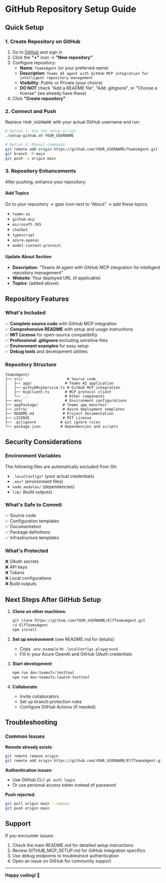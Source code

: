 # GitHub Repository Setup Guide

## Quick Setup

### 1. Create Repository on GitHub

1. Go to [GitHub](https://github.com) and sign in
2. Click the **"+"** icon → **"New repository"**
3. Configure repository:
   - **Name**: `TeamsAgent` (or your preferred name)
   - **Description**: `Teams AI agent with GitHub MCP integration for intelligent repository management`
   - **Visibility**: Public or Private (your choice)
   - **DO NOT** check "Add a README file", "Add .gitignore", or "Choose a license" (we already have these)
4. Click **"Create repository"**

### 2. Connect and Push

Replace `YOUR_USERNAME` with your actual GitHub username and run:

```bash
# Option 1: Use the setup script
./setup-github.sh YOUR_USERNAME

# Option 2: Manual commands
git remote add origin https://github.com/YOUR_USERNAME/TeamsAgent.git
git branch -M main
git push -u origin main
```

### 3. Repository Enhancements

After pushing, enhance your repository:

#### Add Topics
Go to your repository → gear icon next to "About" → add these topics:
- `teams-ai`
- `github-mcp`
- `microsoft-365`
- `chatbot`
- `typescript`
- `azure-openai`
- `model-context-protocol`

#### Update About Section
- **Description**: "Teams AI agent with GitHub MCP integration for intelligent repository management"
- **Website**: Your deployed URL (if applicable)
- **Topics**: (added above)

## Repository Features

### What's Included

✅ **Complete source code** with GitHub MCP integration  
✅ **Comprehensive README** with setup and usage instructions  
✅ **MIT License** for open-source compatibility  
✅ **Professional .gitignore** excluding sensitive files  
✅ **Environment examples** for easy setup  
✅ **Debug tools** and development utilities  

### Repository Structure

```
TeamsAgent/
├── src/                    # Source code
│   ├── app/               # Teams AI application
│   ├── githubMcpService.ts # GitHub MCP integration
│   ├── mcpClient.ts       # MCP protocol client
│   └── ...                # Other components
├── env/                   # Environment configurations
├── appPackage/           # Teams app manifest
├── infra/                # Azure deployment templates
├── README.md             # Project documentation
├── LICENSE               # MIT License
├── .gitignore           # Git ignore rules
└── package.json         # Dependencies and scripts
```

## Security Considerations

### Environment Variables
The following files are automatically excluded from Git:
- `.localConfigs*` (your actual credentials)
- `.env*` (environment files)
- `node_modules/` (dependencies)
- `lib/` (build outputs)

### What's Safe to Commit
✅ Source code  
✅ Configuration templates  
✅ Documentation  
✅ Package definitions  
✅ Infrastructure templates  

### What's Protected
❌ OAuth secrets  
❌ API keys  
❌ Tokens  
❌ Local configurations  
❌ Build outputs  

## Next Steps After GitHub Setup

1. **Clone on other machines**:
   ```bash
   git clone https://github.com/YOUR_USERNAME/ElfTeamsAgent.git
   cd ElfTeamsAgent
   npm install
   ```

2. **Set up environment** (see README.md for details):
   - Copy `.env.example` to `.localConfigs.playground`
   - Fill in your Azure OpenAI and GitHub OAuth credentials

3. **Start development**:
   ```bash
   npm run dev:teamsfx:testtool
   npm run dev:teamsfx:launch-testtool
   ```

4. **Collaborate**:
   - Invite collaborators
   - Set up branch protection rules
   - Configure GitHub Actions (if needed)

## Troubleshooting

### Common Issues

**Remote already exists**:
```bash
git remote remove origin
git remote add origin https://github.com/YOUR_USERNAME/ElfTeamsAgent.git
```

**Authentication issues**:
- Use GitHub CLI: `gh auth login`
- Or use personal access token instead of password

**Push rejected**:
```bash
git pull origin main --rebase
git push origin main
```

## Support

If you encounter issues:
1. Check the main README.md for detailed setup instructions
2. Review GITHUB_MCP_SETUP.md for GitHub integration specifics
3. Use debug endpoints to troubleshoot authentication
4. Open an issue on GitHub for community support

---

**Happy coding! 🚀**
